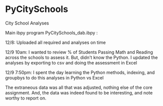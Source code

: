 # PyCitySchools
City School Analyses

Main ibpy program PyCitySchools_dab.ibpy :

12/8:  Uploaded all required and analyses on time

12/9 10am:  I wanted to review % of Students Passing Math and Reading across the schools to assess it.  But, didn't know the Python. I updated the analyses by exporting to csv and doing the assessment in Excel

12/9 7:50pm:  I spent the day learning the Python methods, indexing, and groupbys to do this analyses in Python vs Excel

The extraneous data was all that was adjusted, nothing else of the core assignment.  And, the data was indeed found to be interesting, and note worthy to report on.

